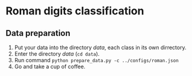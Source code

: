 # Roman digits classification 

## Data preparation
1. Put your data into the directory *data*, each class in its own dirrectory.
2. Enter the directory *data* (`cd data`).
3. Run command `python prepare_data.py -c ../configs/roman.json`
4. Go and take a cup of coffee.
